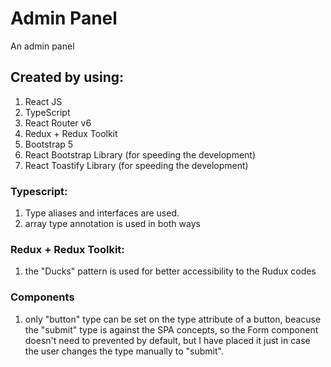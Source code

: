 # Admin Panel

An admin panel

## Created by using:

1. React JS
2. TypeScript
3. React Router v6
4. Redux + Redux Toolkit
5. Bootstrap 5
6. React Bootstrap Library (for speeding the development)
7. React Toastify Library (for speeding the development)

### Typescript:

1. Type aliases and interfaces are used.
2. array type annotation is used in both ways

### Redux + Redux Toolkit:

1. the "Ducks" pattern is used for better accessibility to the Rudux codes

### Components

1. only "button" type can be set on the type attribute of a button, beacuse the "submit" type is against the SPA concepts, so the Form component doesn't need to prevented by default, but I have placed it just in case the user changes the type manually to "submit".
